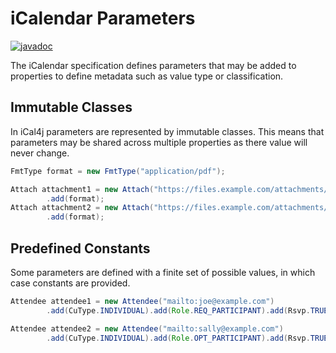 # iCalendar Parameters

[![javadoc](https://javadoc.io/badge2/org.mnode.ical4j/ical4j/javadoc.svg)](https://javadoc.io/doc/org.mnode.ical4j/ical4j/latest/ical4j.core/net/fortuna/ical4j/model/parameter/package-summary.html)

The iCalendar specification defines parameters that may be added to properties to define metadata
such as value type or classification.

## Immutable Classes

In iCal4j parameters are represented by immutable classes. This means that parameters may be shared across
multiple properties as there value will never change.

```java
FmtType format = new FmtType("application/pdf");

Attach attachment1 = new Attach("https://files.example.com/attachments/1.pdf")
        .add(format);
Attach attachment2 = new Attach("https://files.example.com/attachments/2.pdf")
        .add(format);
```

## Predefined Constants

Some parameters are defined with a finite set of possible values, in which case constants are provided.

```java
Attendee attendee1 = new Attendee("mailto:joe@example.com")
        .add(CuType.INDIVIDUAL).add(Role.REQ_PARTICIPANT).add(Rsvp.TRUE);

Attendee attendee2 = new Attendee("mailto:sally@example.com")
        .add(CuType.INDIVIDUAL).add(Role.OPT_PARTICIPANT).add(Rsvp.TRUE);

```
